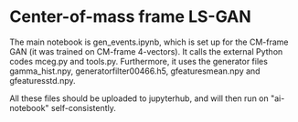 # Center-of-mass frame LS-GAN

The main notebook is gen\_events.ipynb, which is set up for the CM-frame GAN (it was trained on CM-frame 4-vectors). It calls the external Python codes mceg.py and tools.py. Furthermore, it uses the generator files gamma\_hist.npy, generatorfilter00466.h5, gfeaturesmean.npy and gfeaturesstd.npy.

All these files should be uploaded to jupyterhub, and will then run on "ai-notebook" self-consistently.
